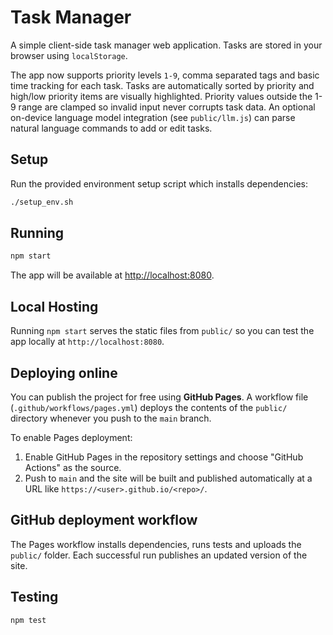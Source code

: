 # Task Manager

A simple client-side task manager web application. Tasks are stored in your browser using `localStorage`.

The app now supports priority levels `1-9`, comma separated tags and basic time tracking for each task. Tasks are automatically sorted by priority and high/low priority items are visually highlighted. Priority values outside the 1-9 range are clamped so invalid input never corrupts task data. An optional on-device language model integration (see `public/llm.js`) can parse natural language commands to add or edit tasks.

## Setup

Run the provided environment setup script which installs dependencies:

```bash
./setup_env.sh
```

## Running

```bash
npm start
```

The app will be available at [http://localhost:8080](http://localhost:8080).

## Local Hosting

Running `npm start` serves the static files from `public/` so you can test the
app locally at `http://localhost:8080`.

## Deploying online

You can publish the project for free using **GitHub Pages**. A workflow file
(`.github/workflows/pages.yml`) deploys the contents of the `public/` directory
whenever you push to the `main` branch.

To enable Pages deployment:

1. Enable GitHub Pages in the repository settings and choose "GitHub Actions" as
   the source.
2. Push to `main` and the site will be built and published automatically at a
   URL like `https://<user>.github.io/<repo>/`.

## GitHub deployment workflow

The Pages workflow installs dependencies, runs tests and uploads the `public/`
folder. Each successful run publishes an updated version of the site.

## Testing

```bash
npm test
```

